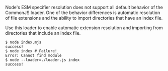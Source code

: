 Node's ESM specifier resolution does not support all default behavior of
the CommonJS loader. One of the behavior differences is automatic resolution
of file extensions and the ability to import directories that have an index
file.

Use this loader to enable automatic extension resolution and importing from
directories that include an index file.

```console
$ node index.mjs
success!
$ node index # Failure!
Error: Cannot find module
$ node --loader=./loader.js index
success!
```
